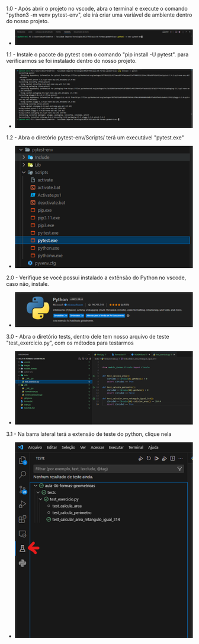 1.0 - Após abrir o projeto no vscode, abra o terminal e execute o comando "python3 -m venv pytest-env", ele irá criar
    uma variável de ambiente dentro do nosso projeto.
*   ![Alt text](images/venv-pytest.png "Title")

1.1 - Instale o pacote do pytest com o comando "pip install -U pytest". para verificarmos se foi instalado dentro do nosso projeto.
*   ![Alt text](images/pip-install-pytest.png "Title")

1.2 - Abra o diretório pytest-env/Scripts/ terá um executável "pytest.exe"
*   ![Alt text](images/pytest-env.png "Title")

2.0 - Verifique se você possui instalado a extênsão do Python no vscode, caso não, instale.
*   ![Alt text](images/python-extension.png "Title")

3.0 - Abra o diretório tests, dentro dele tem nosso arquivo de teste "test_exercicio.py", com os métodos para testarmos
*   ![Alt text](images/tests.png "Title")

3.1 - Na barra lateral terá a extensão de teste do python, clique nela 
*   ![Alt text](images/testes.png "Title")